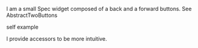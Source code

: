I am a small Spec widget composed of a back and a forward buttons.
See AbstractTwoButtons

self example

I provide accessors to be more intuitive.